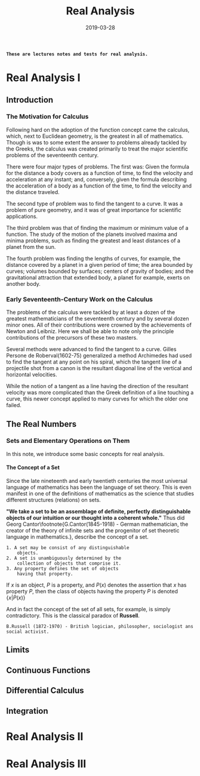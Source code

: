 ﻿---
title: "Real Analysis"
collection: teaching
type: "Workshop"
permalink: /teaching/RealAnalysis
venue: "China University of Petroleum at Beijing, Science"
date: 2019-03-28
location: "City, Country"
---
**`These are lectures notes and tests for real analysis.`**


Real Analysis I
======
## Introduction
### The Motivation for Calculus
Following hard on the adoption of the function concept came the calculus, which, next to Euclidean geometry, is the greatest in all of mathematics. Though is was to some extent the answer  to problems already tackled by the Greeks, the calculus was created primarily to treat the major scientific problems of the seventeenth century.

There were four major types of problems. The first was: Given the formula for the distance a body covers as a function of time, to find the velocity and acceleration at any instant; and, conversely, given the formula describing the acceleration of a body as a function of the time, to find the velocity and the distance traveled.

The second type of problem was to find the tangent to a curve. It was a problem of pure geometry, and it was of great importance  for scientific applications.

The third problem was that of finding the maximum or minimum value of a function. The study of the motion of the planets involved maxima and minima problems, such as finding the greatest and least distances of a planet from the sun.

The fourth problem was finding the lengths of curves, for example, the distance covered by a planet in a given period of time; the area bounded by curves; volumes bounded by surfaces; centers of gravity of bodies; and the gravitational attraction that extended body, a planet for example, exerts on another body.

### Early Seventeenth-Century Work on the Calculus

The problems of the calculus were tackled by at least a dozen of the greatest mathematicians of the seventeenth century and by several dozen minor ones. All of their contributions were crowned by the achievements of Newton and Leibniz. Here we shall be able to note only the principle contributions of the precursors of these two masters.

Several methods were advanced to find the tangent to a curve. Gilles Persone de Roberval(1602-75) generalized a method Archimedes had used to find the tangent at any point on his spiral, which the tangent line of a projectile shot from a canon is the resultant diagonal line of the vertical and horizontal velocities.

While the notion of a tangent as a line having the direction of the resultant velocity was more complicated than the Greek definition of a line touching a curve, this newer concept applied to many curves for which the older one failed.

## The Real Numbers
### Sets and Elementary Operations on Them
In this note, we introduce some basic concepts for real 
analysis.

#### The Concept of a Set
Since the late nineteenth and early twentieth centuries 
the most universal language of mathematics has been the 
language of set theory. This is even manifest in one of 
the definitions of mathematics as the science that 
studies different structures (relations) on sets.

**"We take a set to be an assemblage of definite, 
perfectly distinguishable objects of our intuition or 
our thought into a coherent whole."** Thus did Georg 
Cantor\footnote{G.Cantor(1845-1918) - German 
mathematician, the creator of the theory of infinite 
sets and the progenitor of set theoretic language in 
mathematics.}, describe the concept of a set.

    1. A set may be consist of any distinguishable 
        objects.
    2. A set is unambiguously determined by the 
        collection of objects that comprise it.
    3. Any property defines the set of objects 
        having that property.
        
If $x$ is an object, $P$ is a property, and $P(x)$ 
denotes the assertion that $x$ has property $P$, 
then the class of objects having the property
$P$ is denoted $\{x\lvert P(x)\}$

And in fact the concept of the set of all sets, for 
example, is simply contradictory. This is the 
classical paradox of **Russell**.

    B.Russell (1872-1970) - British logician, philosopher, sociologist ans social activist.
## Limits
## Continuous Functions
## Differential Calculus
## Integration

Real Analysis II
======

Real Analysis III
======
